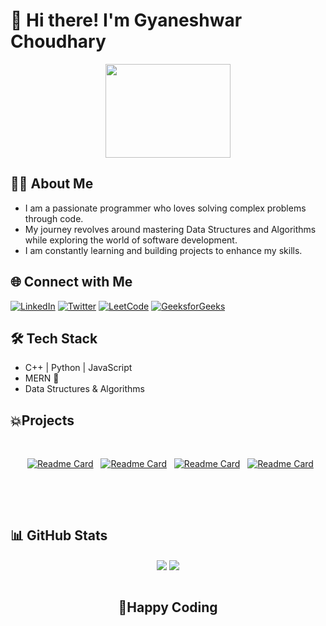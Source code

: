# 👋 Hi there! I'm Gyaneshwar Choudhary

<p align="center">
  <img src="https://media.giphy.com/media/v1.Y2lkPTc5MGI3NjExNWZxOWRxaWxhZWljZGxxYWhxMGxjY2xvY2JkcnF3NTU3aG83NWhocyZlcD12MV9naWZzX3NlYXJjaCZjdD1n/3o7abKhOpu0NwenH3O/giphy.gif" width="200" height="150" />
</p>

## 🧑‍💻 About Me

<ul>
<li>I am a passionate programmer who loves solving complex problems through code.</li>
<li>My journey revolves around mastering Data Structures and Algorithms while exploring the world of software development.</li>
<li>I am constantly learning and building projects to enhance my skills.</li>
</ul>

## 🌐 Connect with Me 
[![LinkedIn](https://img.shields.io/badge/LinkedIn-0A66C2?style=for-the-badge&logo=linkedin&logoColor=white)](https://www.linkedin.com/in/gyaneshwar-choudhary-36619b238/)
[![Twitter](https://img.shields.io/badge/Twitter-1DA1F2?style=for-the-badge&logo=x&logoColor=white)](https://x.com/gyaneshwar__)
[![LeetCode](https://img.shields.io/badge/LeetCode-FFA116?style=for-the-badge&logo=leetcode&logoColor=black)](https://leetcode.com/u/gyaneshwar_ch/)
[![GeeksforGeeks](https://img.shields.io/badge/GeeksforGeeks-0F9D58?style=for-the-badge&logo=geeksforgeeks&logoColor=white)](https://www.geeksforgeeks.org/user/gyaneshwar_ch/)

## 🛠️ Tech Stack

- C++ | Python | JavaScript
- MERN 🚀
- Data Structures & Algorithms

## 💥Projects

<div align="center"><br>

&nbsp; [![Readme Card](https://github-readme-stats.vercel.app/api/pin/?username=gyaneshwarchoudhary&repo=CodePair&bg_&theme=react&hide_border=true)](https://github.com/gyaneshwarchoudhary/CodePair.git)
&nbsp; [![Readme Card](https://github-readme-stats.vercel.app/api/pin/?username=gyaneshwarchoudhary&repo=Blog-App&bg_&theme=react&hide_border=true)](https://github.com/gyaneshwarchoudhary/Blog-App.git)
&nbsp; [![Readme Card](https://github-readme-stats.vercel.app/api/pin/?username=gyaneshwarchoudhary&repo=Algorithim-Visualizer-&bg_&theme=react&hide_border=true)](https://github.com/gyaneshwarchoudhary/Algorithim-Visualizer-.git)
&nbsp; [![Readme Card](https://github-readme-stats.vercel.app/api/pin/?username=K-Daksh&repo=IMC-revenue&bg_&theme=react&hide_border=true)](https://github.com/K-Daksh/IMC-revenue)

&nbsp;

</div>

<br>

## 📊 GitHub Stats

<div align="center">
  <a align="center" margin="2px" href="https://github.com/gyaneshwarchoudhary?tab=repositories"><img align="center" src="https://github-readme-stats.vercel.app/api?username=gyaneshwarchoudhary&show_icons=true&theme=react&hide_border=true&bg_color=0d1116&rank_icon=github&disable_animations=true" /></a>
   <a align="center" href="https://github.com/gyaneshwarchoudhary?tab=repositories"><img align="center" src="https://github-readme-stats.vercel.app/api/top-langs/?username=gyaneshwarchoudhary&layout=compact&theme=react&hide_border=true&bg_color=0d1116&disable_animations=true" /></a>
</div>
<br>
<div align="center" >
<h2>🚀Happy Coding</h2>
</div>
